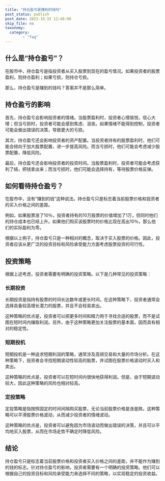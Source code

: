 ```yaml
---
title: "持仓盈亏是赚到的钱吗"
post_status: publish
post_date: 2023-10-15 12:48:08
skip_file: no
taxonomy:
  category:
        - "faq"
---
```


## 什么是“持仓盈亏”？

在股市中，持仓盈亏是指投资者从买入股票到现在的盈亏情况。如果投资者的股票盈利，则持仓盈利；如果亏损，则持仓亏损。

那么，持仓盈亏是赚到的钱吗？答案并不是那么简单。

## 持仓盈亏的影响

首先，持仓盈亏会影响投资者的情绪。当股票盈利时，投资者心情愉悦，信心大增；但当亏损时，投资者可能会感到焦虑、沮丧。如果情绪不能得到控制，投资者可能会做出错误的决策，导致更大的亏损。

其次，持仓盈亏还会影响投资者的资产配置。当投资者持有的股票盈利时，他们可能会倾向于加大股票配置，进一步提高风险。而当亏损时，他们可能会考虑减少股票配置，降低风险。

最后，持仓盈亏还会影响投资者的投资时间。当股票盈利时，投资者可能会考虑获利了结，把钱拿出来；而当亏损时，他们可能会选择持有，等待股票价格反弹。

## 如何看待持仓盈亏？

在股市中，没有“赚到的钱”这种说法。持仓盈亏只是标志着当前股票价格和投资者的买入价格之间的差距。

例如，如果股票涨了10％，投资者持有的10万股票的价值增加了1万，但同时他们的持仓成本也已经上升。如果他们购买该股票时的价格比现在高出10％，那么他们的实际盈利为零。

根据以上例子，持仓盈亏只是一种相对的概念，取决于买入股票的价格。因此，投资者应该从更广泛的投资目标和风险承受能力方面考虑股票投资的可行性。

## 投资策略

根据上述考虑，投资者需要有明确的投资策略。以下是几种常见的投资策略：

### 长期投资

长期投资是指持有股票的时间长达数年或更长时间。在这种策略下，投资者通常会选择具备较高增长潜力的股票，并且不会轻易卖出。

这种策略的优点是，投资者可以把更多时间和精力用于寻找合适的股票，而不是试图在短时间内赚取利润。另外，由于这种策略更加关注股票的基本面，因而具有相对的稳定性。

### 短期投机

短期投机是一种追求短期利润的策略，通常涉及高频交易和大量的市场分析。在这种策略下，投资者会寻找短期波动性较高的股票，并试图在股票价格波动时买入和卖出。

这种策略的优点是，投资者可以在短时间内很快地获得利润。但是，由于短期波动较大，因此这种策略的风险也相对较高。

### 定投策略

定投策略是指按照固定的时间间隔购买股票，无论当前股票价格是涨是跌。这种策略可以平滑股票价格波动，从而减少投资者的情绪波动。

这种策略的优点是，投资者可以避免因为市场波动而做出错误的决策，并且可以平均地买入股票，从而在市场走势不确定时降低风险。

## 结论

持仓盈亏只是标志着当前股票价格和投资者买入价格之间的差距，并不能作为赚到的钱的标志。针对持仓盈亏的影响，投资者需要有一个明确的投资策略。他们可以根据自己的投资目标和风险承受能力来选择不同的策略，以实现稳定的投资收益。
